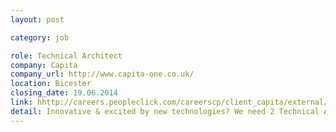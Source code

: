 ```yaml
---
layout: post

category: job

role: Technical Architect
company: Capita
company_url: http://www.capita-one.co.uk/
location: Bicester
closing_date: 19.06.2014
link: hhttp://careers.peopleclick.com/careerscp/client_capita/external/en_US/jobDetails.do?functionName=getJobDetail&jobPostId=113740&localeCode=en-us
detail: Innovative & excited by new technologies? We need 2 Technical Architects to join a FTSE100 company on an exciting new Greenfield project in Bicester. Be a founder member of a ‘start-up’ team, involved right at the start including technology, architecture, SDLC, & UX definition.
---
```


